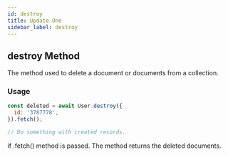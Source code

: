 ```yaml
---
id: destroy
title: Update One
sidebar_label: destroy
---
```


## destroy Method

The method used to delete a document or documents from a collection.

### Usage

```js
const deleted = await User.destroy({
  id: '3787778',
}).fetch();

// Do something with created records.
```

if .fetch() method is passed. The method returns the deleted documents.
